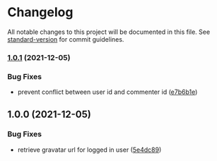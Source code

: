 # Changelog

All notable changes to this project will be documented in this file. See [standard-version](https://github.com/conventional-changelog/standard-version) for commit guidelines.

### [1.0.1](https://github.com/ArmandPhilippot/wp-graphql-gravatar/compare/v1.0.0...v1.0.1) (2021-12-05)

### Bug Fixes

-   prevent conflict between user id and commenter id ([e7b6b1e](https://github.com/ArmandPhilippot/wp-graphql-gravatar/commit/e7b6b1e0a1ef2aa939b9e4c34f4e181d4c1f769d))

## 1.0.0 (2021-12-05)

### Bug Fixes

-   retrieve gravatar url for logged in user ([5e4dc89](https://github.com/ArmandPhilippot/wp-graphql-gravatar/commit/5e4dc89c3c6b145891156234a54ff4ea59aae327))
